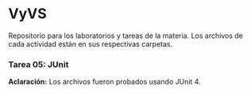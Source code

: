# VyVS
Repositorio para los laboratorios y tareas de la materia. Los archivos de cada actividad están en sus respectivas carpetas. 

### Tarea 05: JUnit
**Aclaración:**  Los archivos fueron probados usando JUnit 4. 
